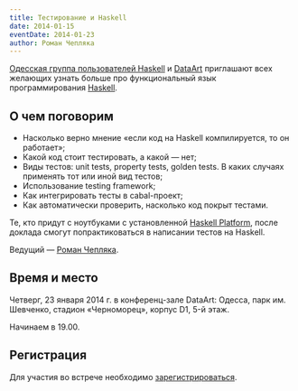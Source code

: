 ```yaml
---
title: Тестирование и Haskell
date: 2014-01-15
eventDate: 2014-01-23
author: Роман Чепляка
---
```


[Одесская группа пользователей Haskell][odhug] и
[DataArt][dataart] приглашают всех желающих узнать больше про функциональный
язык программирования [Haskell][].

[Haskell]: http://haskell.org/

## О чем поговорим

* Насколько верно мнение «если код на Haskell компилируется, то он работает»;
* Какой код стоит тестировать, а какой — нет;
* Виды тестов: unit tests, property tests, golden tests. В каких случаях
  применять тот или иной вид тестов;
* Использование testing framework;
* Как интегрировать тесты в cabal-проект;
* Как автоматически проверить, насколько код покрыт тестами.

Те, кто придут с ноутбуками с установленной [Haskell Platform][HP],
после доклада смогут попрактиковаться в написании тестов на Haskell.

[HP]: http://www.haskell.org/platform/

Ведущий — [Роман Чепляка](http://ro-che.info/).

## Время и место

Четверг, 23 января 2014 г. в конференц-зале DataArt: Одесса, парк им. Шевченко,
стадион «Черноморец», корпус D1, 5-й этаж.

Начинаем в 19.00.

## Регистрация

Для участия во встрече необходимо [зарегистрироваться][reg].

[odhug]: http://odhug.github.io/
[dataart]: http://dataart.ua/
[reg]: https://docs.google.com/forms/d/1bsgA6m6DzRSYsHXJNHuFYa-iALkQo5lhb4fvqjvKexM/viewform
